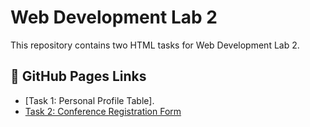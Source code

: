 # Web Development Lab 2

This repository contains two HTML tasks for Web Development Lab 2.

## 🔗 GitHub Pages Links

- [Task 1: Personal Profile Table].
- [Task 2: Conference Registration Form](https://luqmanaaziz.github.io/webdev_lab2/task_2.html)
